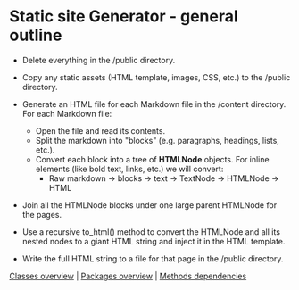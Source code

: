 # Static site Generator - general outline

- Delete everything in the /public directory.

- Copy any static assets (HTML template, images, CSS, etc.) to the /public directory.

- Generate an HTML file for each Markdown file in the /content directory. For each Markdown file:
    - Open the file and read its contents.
    - Split the markdown into "blocks" (e.g. paragraphs, headings, lists, etc.).
    - Convert each block into a tree of **HTMLNode** objects. For inline elements (like bold text, links, etc.) we will convert:
        - Raw markdown -> blocks -> text -> TextNode -> HTMLNode -> HTML

- Join all the HTMLNode blocks under one large parent HTMLNode for the pages.

- Use a recursive to_html() method to convert the HTMLNode and all its nested nodes to a giant HTML string and inject it in the HTML template.

- Write the full HTML string to a file for that page in the /public directory.

[Classes overview](../code_metrics/classes_SSG.png) |
[Packages overview](../code_metrics/packages_SSG.png) |
[Methods dependencies](../code_metrics/method_dependencies.png)

